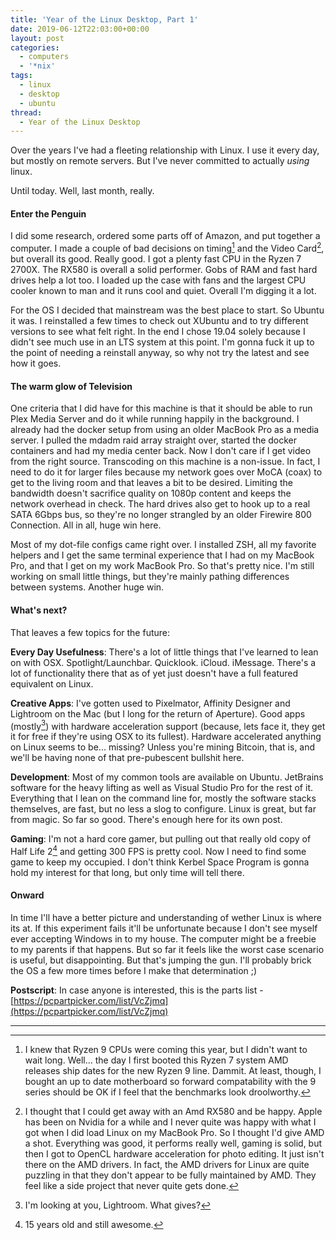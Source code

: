 ```yaml
---
title: 'Year of the Linux Desktop, Part 1'
date: 2019-06-12T22:03:00+00:00
layout: post
categories:
  - computers
  - '*nix'
tags:
  - linux
  - desktop
  - ubuntu
thread:
  - Year of the Linux Desktop
---
```


Over the years I've had a fleeting relationship with Linux. I use it every day, but mostly on remote servers. But I've never committed to actually _using_ linux.

Until today. Well, last month, really.

#### Enter the Penguin

I did some research, ordered some parts off of Amazon, and put together a computer. I made a couple of bad decisions on timing[^1] and the Video Card[^2], but overall its good. Really good. I got a plenty fast CPU in the Ryzen 7 2700X. The RX580 is overall a solid performer. Gobs of RAM and fast hard drives help a lot too. I loaded up the case with fans and the largest CPU cooler known to man and it runs cool and quiet. Overall I'm digging it a lot.

For the OS I decided that mainstream was the best place to start. So Ubuntu it was. I reinstalled a few times to check out XUbuntu and to try different versions to see what felt right. In the end I chose 19.04 solely because I didn't see much use in an LTS system at this point. I'm gonna fuck it up to the point of needing a reinstall anyway, so why not try the latest and see how it goes.

#### The warm glow of Television

One criteria that I did have for this machine is that it should be able to run Plex Media Server and do it while running happily in the background. I already had the docker setup from using an older MacBook Pro as a media server. I pulled the mdadm raid array straight over, started the docker containers and had my media center back. Now I don't care if I get video from the right source. Transcoding on this machine is a non-issue. In fact, I need to do it for larger files because my network goes over MoCA (coax) to get to the living room and that leaves a bit to be desired. Limiting the bandwidth doesn't sacrifice quality on 1080p content and keeps the network overhead in check. The hard drives also get to hook up to a real SATA 6Gbps bus, so they're no longer strangled by an older Firewire 800 Connection. All in all, huge win here.

Most of my dot-file configs came right over. I installed ZSH, all my favorite helpers and I get the same terminal experience that I had on my MacBook Pro, and that I get on my work MacBook Pro. So that's pretty nice. I'm still working on small little things, but they're mainly pathing differences between systems. Another huge win.

#### What's next?

That leaves a few topics for the future:

**Every Day Usefulness**: There's a lot of little things that I've learned to lean on with OSX. Spotlight/Launchbar. Quicklook. iCloud. iMessage. There's a lot of functionality there that as of yet just doesn't have a full featured equivalent on Linux.

**Creative Apps**: I've gotten used to Pixelmator, Affinity Designer and Lightroom on the Mac (but I long for the return of Aperture). Good apps (mostly[^3]) with hardware acceleration support (because, lets face it, they get it for free if they're using OSX to its fullest). Hardware accelerated anything on Linux seems to be... missing? Unless you're mining Bitcoin, that is, and we'll be having none of that pre-pubescent bullshit here.

**Development**: Most of my common tools are available on Ubuntu. JetBrains software for the heavy lifting as well as Visual Studio Pro for the rest of it. Everything that I lean on the command line for, mostly the software stacks themselves, are fast, but no less a slog to configure. Linux is great, but far from magic. So far so good. There's enough here for its own post.

**Gaming**: I'm not a hard core gamer, but pulling out that really old copy of Half Life 2[^4] and getting 300 FPS is pretty cool. Now I need to find some game to keep my occupied. I don't think Kerbel Space Program is gonna hold my interest for that long, but only time will tell there.

#### Onward

In time I'll have a better picture and understanding of wether Linux is where its at. If this experiment fails it'll be unfortunate because I don't see myself ever accepting Windows in to my house. The computer might be a freebie to my parents if that happens. But so far it feels like the worst case scenario is useful, but disappointing. But that's jumping the gun. I'll probably brick the OS a few more times before I make that determination ;)

**Postscript**: In case anyone is interested, this is the parts list - [https://pcpartpicker.com/list/VcZjmq](https://pcpartpicker.com/list/VcZjmq)

---

[^1]: I knew that Ryzen 9 CPUs were coming this year, but I didn't want to wait long. Well... the day I first booted this Ryzen 7 system AMD releases ship dates for the new Ryzen 9 line. Dammit. At least, though, I bought an up to date motherboard so forward compatability with the 9 series should be OK if I feel that the benchmarks look droolworthy.

[^2]: I thought that I could get away with an Amd RX580 and be happy. Apple has been on Nvidia for a while and I never quite was happy with what I got when I did load Linux on my MacBook Pro. So I thought I'd give AMD a shot. Everything was good, it performs really well, gaming is solid, but then I got to OpenCL hardware acceleration for photo editing. It just isn't there on the AMD drivers. In fact, the AMD drivers for Linux are quite puzzling in that they don't appear to be fully maintained by AMD. They feel like a side project that never quite gets done.

[^3]: I'm looking at you, Lightroom. What gives?

[^4]: 15 years old and still awesome.